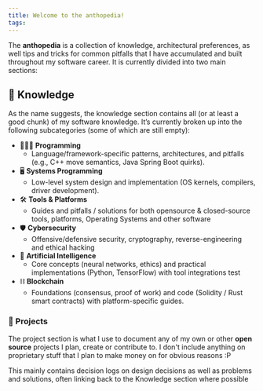 ```yaml
---
title: Welcome to the anthopedia!
tags:
---
```

The **anthopedia** is a collection of knowledge, architectural preferences, as well tips and tricks for common pitfalls that I have accumulated and built throughout my software career. 
It is currently divided into two main sections:
## 🧠 Knowledge
As the name suggests, the knowledge section contains all (or at least a good chunk) of my software knowledge. It’s currently broken up into the following subcategories (some of which are still empty):
- 🧑🏼‍💻 **Programming**
	- Language/framework-specific patterns, architectures, and pitfalls (e.g., C++ move semantics, Java Spring Boot quirks).
- 🖥️ **Systems Programming** 
	- Low-level system design and implementation (OS kernels, compilers, driver development).
- 🛠️ **Tools & Platforms** 
	- Guides and pitfalls / solutions for both opensource & closed-source tools, platforms, Operating Systems and other software
- 🛡️ **Cybersecurity**
	- Offensive/defensive security, cryptography, reverse-engineering and ethical hacking
- 🤖 **Artificial Intelligence**
	- Core concepts (neural networks, ethics) and practical implementations (Python, TensorFlow) with tool integrations
	  test
- ⛓️ **Blockchain** 
	- Foundations (consensus, proof of work) and code (Solidity / Rust smart contracts) with platform-specific guides.
### 📝 Projects
The project section is what I use to document any of my own or other **open source** projects I plan, create or contribute to. I don't include anything on proprietary stuff that I plan to make money on for obvious reasons :P

This mainly contains decision logs on design decisions as well as problems and solutions, often linking back to the Knowledge section where possible